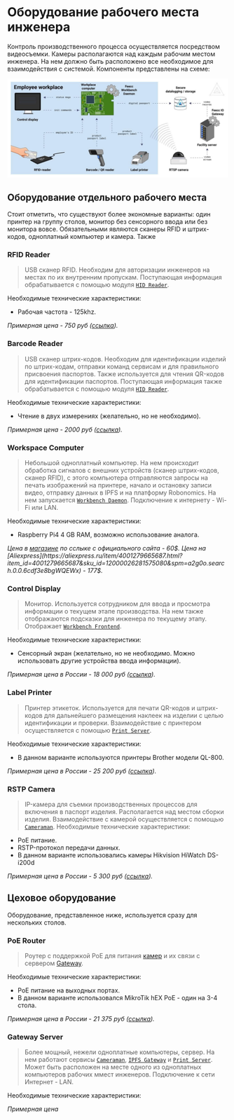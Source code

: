 # Оборудование рабочего места инженера

Контроль производственного процесса осуществляется посредством видеосъемки. Камеры располагаются над каждым рабочим местом
инженера. На нем должно быть расположено все необходимое для взаимодействия с системой. Компоненты представлены
на схеме:

![Workbench Components](images/workbench_components.jpg)

## Оборудование отдельного рабочего места

Стоит отметить, что существуют более экономные варианты: один принтер на группу столов, монитор без сенсорного ввода или
без монитора вовсе. Обязательными являются сканеры RFID и штрих-кодов, одноплатный компьютер и камера. Также 

### **RFID Reader**

> USB сканер RFID. Необходим для авторизации инженеров на местах по их внутренним пропускам. Поступающая информация
> обрабатывается с помощью модуля [`HID Reader`](./feecc-hid-reader-daemon.md).

Необходимые технические характеристики:

  - Рабочая частота - 125khz.

*Примерная цена - 750 руб ([ссылка](https://aliexpress.ru/item/1005003579675742.html?spm=a2g2w.productlist.0.0.190ad16cWCptVr&sku_id=12000026804509353)).*

### **Barcode Reader**

> USB сканер штрих-кодов. Необходим для идентификации изделий по штрих-кодам, отправки команд сервисам и для правильного 
> присвоения паспортов. Также используется для чтения QR-кодов для идентификации паспортов. Поступающая информация
> также обрабатывается с помощью модуля [`HID Reader`](./feecc-hid-reader-daemon.md).

Необходимые технические характеристики:

  - Чтение в двух измерениях (желательно, но не необходимо).

*Примерная цена - 2000 руб ([ссылка](https://aliexpress.ru/item/32902727438.html?spm=a2g2w.productlist.0.0.263d68c5fTwi8J&sku_id=10000009784771593)).*

### **Workspace Computer**

> Небольшой одноплатный компьютер. На нем происходит обработка сигналов с внешних устройств (сканер штрих-кодов, сканер 
> RFID), с этого компьютера отправляются запросы на печать изображений на принтере, начало и остановку записи видео, 
> отправку данных в IPFS и на платформу Robonomics. На нем запускается [`Workbench Daemon`](./feecc-workbench-daemon.md).
> Подключение к интернету - Wi-Fi или LAN.

Необходимые технические характеристики:

  - Raspberry Pi4 4 GB RAM, возможно использование аналога.

*Цена в [магазине](https://www.cytron.io/p-raspberry-pi-4-model-b-4gb) по сслыке с официального сайта - 60$. Цена на 
[Aliexpress](https://aliexpress.ru/item/4001279665687.html?item_id=4001279665687&sku_id=12000026281575080&spm=a2g0o.search.0.0.6cdf3e8bgWQEWx) - 177$.*

### **Control Display**

> Монитор. Используется сотрудником для ввода и просмотра информации о текущем этапе производства. На нем также
> отображаются подсказки для инженера по текущему этапу. Отображает [`Workbench Frontend`](./feecc-workbench-frontend.md).

Необходимые технические характеристики:

  - Сенсорный экран (желательно, но не необходимо. Можно использовать другие устройства ввода информации).

*Примерная цена в России - 18 000 руб ([ссылка](https://www.dns-shop.ru/product/d2f9158c3ba43330/156-monitor-asus-vt168n-cernyj/)).*

### **Label Printer**

> Принтер этикеток. Используется для печати QR-кодов и штрих-кодов для дальнейшего размещения наклеек на изделии с целью
> идентификации и проверки. Взаимодействие с принтером осуществляется с помощью [`Print Server`](./feecc-print-server.md).

Необходимые технические характеристики:

  - В данном варианте используются принтеры Brother модели QL-800.

*Примерная цена в России - 25 200 руб ([ссылка](https://brother-printers.ru/product/printer-brother-ql-800-dlya-pechati-nakleek/)).*

### **RSTP Camera**

> IP-камера для съемки производственных процессов для включения в паспорт изделия. Располагается над местом сборки изделия.
> Взаимодействие с камерой осуществляется с помощью [`Cameraman`](./feecc-cameraman.md).
Необходимые технические характеристики:

  - PoE питание.
  - RSTP-протокол передачи данных.
  - В данном варианте использовались камеры Hikvision HiWatch DS-i200d

*Примерная цена в России - 5 300 руб ([ссылка](https://videoglaz.ru/ulichnye-ip-kamery/hiwatch/hiwatch-ds-i200d-28-mm)).*

## Цеховое оборудование 

Оборудование, представленное ниже, используется сразу для нескольких столов.

### **PoE Router**

> Роутер с поддержкой PoE для питания [камер](#rstp-camera) и их связи с сервером [Gateway](#gateway-server). 

Необходимые технические характеристики:

  - PoE питание на выходных портах.
  - В данном варианте использовался MikroTik hEX PoE - один на 3-4 стола.

*Примерная цена в России - 21 375 руб ([ссылка](https://mikrotik.ru/katalog/katalog/hardware/switches/poe-switches/RB960PGS)).*

### **Gateway Server**

> Более мощный, нежели одноплатные компьютеры, сервер. На нем работают сервисы [`Cameraman`](./feecc-cameraman.md), 
> [`IPFS Gateway`](./feecc-ipfs-gateway.md) и [`Print Server`](./feecc-print-server.md). Может быть расположен
> на месте одного из одноплатных компьютеров рабочих ммест инженеров. Подключение к сети Интернет - LAN.

Необходимые технические характеристики:

[//]: # (TODO: )

*Примерная цена*

[//]: # (TODO: )

